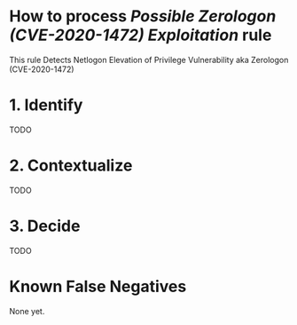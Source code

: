 # How to process *Possible Zerologon (CVE-2020-1472) Exploitation* rule
This rule Detects Netlogon Elevation of Privilege Vulnerability aka Zerologon (CVE-2020-1472)

# 1. Identify
TODO

# 2. Contextualize
TODO

# 3. Decide
TODO

# Known False Negatives
None yet.
